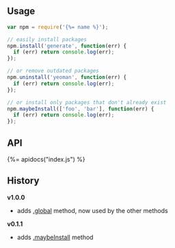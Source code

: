 ## Usage

```js
var npm = require('{%= name %}');

// easily install packages
npm.install('generate', function(err) {
  if (err) return console.log(err);
});

// or remove outdated packages
npm.uninstall('yeoman', function(err) {
  if (err) return console.log(err);
});

// or install only packages that don't already exist
npm.maybeInstall(['foo', 'bar'], function(err) {
  if (err) return console.log(err);
});
```

## API
{%= apidocs("index.js") %}

## History

**v1.0.0**

- adds [.global](#global) method, now used by the other methods

**v0.1.1**

- adds [.maybeInstall](#maybeInstall) method
